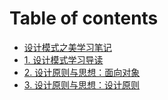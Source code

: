 # Table of contents

* [设计模式之美学习笔记](README.md)
* [1. 设计模式学习导读](设计模式学习导读.md)
* [2. 设计原则与思想：面向对象](设计原则与思想：面向对象.md)
* [3. 设计原则与思想：设计原则](设计原则与思想：设计原则.md)

